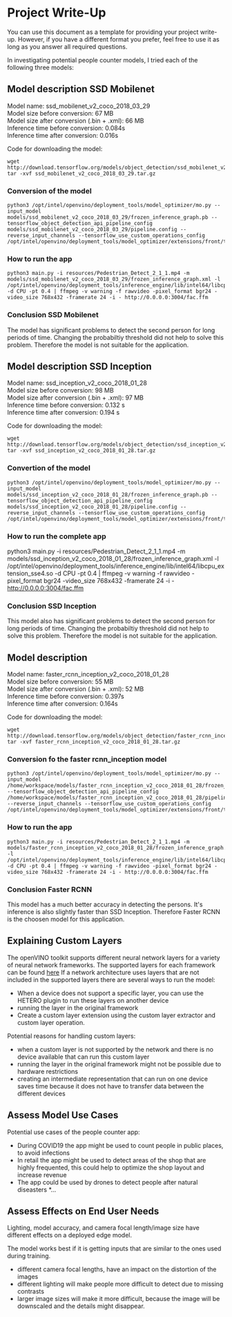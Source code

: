 # Project Write-Up

You can use this document as a template for providing your project write-up. However, if you
have a different format you prefer, feel free to use it as long as you answer all required
questions.

In investigating potential people counter models, I tried each of the following three models:

## Model description SSD Mobilenet

Model name: ssd_mobilenet_v2_coco_2018_03_29<br>
Model size before conversion: 67 MB<br>
Model size after conversion (.bin + .xml): 66 MB<br>
Inference time before conversion: 0.084s<br>
Inference time after conversion: 0.016s<br>

Code for downloading the model:
```
wget http://download.tensorflow.org/models/object_detection/ssd_mobilenet_v2_coco_2018_03_29.tar.gz
tar -xvf ssd_mobilenet_v2_coco_2018_03_29.tar.gz
```

### Conversion of the model
```
python3 /opt/intel/openvino/deployment_tools/model_optimizer/mo.py --input_model models/ssd_mobilenet_v2_coco_2018_03_29/frozen_inference_graph.pb --tensorflow_object_detection_api_pipeline_config models/ssd_mobilenet_v2_coco_2018_03_29/pipeline.config --reverse_input_channels --tensorflow_use_custom_operations_config /opt/intel/openvino/deployment_tools/model_optimizer/extensions/front/tf/ssd_v2_support.json
```

### How to run the app
```
python3 main.py -i resources/Pedestrian_Detect_2_1_1.mp4 -m models/ssd_mobilenet_v2_coco_2018_03_29/frozen_inference_graph.xml -l /opt/intel/openvino/deployment_tools/inference_engine/lib/intel64/libcpu_extension_sse4.so -d CPU -pt 0.4 | ffmpeg -v warning -f rawvideo -pixel_format bgr24 -video_size 768x432 -framerate 24 -i - http://0.0.0.0:3004/fac.ffm
```

### Conclusion SSD Mobilenet
The model has significant problems to detect the second person for long periods of time. Changing the probabiltiy threshold did not help to solve this problem. Therefore the model is not suitable for the application.


## Model description SSD Inception

Model name: ssd_inception_v2_coco_2018_01_28<br>
Model size before conversion: 98 MB<br>
Model size after conversion (.bin + .xml): 97 MB<br>
Inference time before conversion: 0.132 s<br>
Inference time after conversion: 0.194 s<br>

Code for downloading the model:
```
wget http://download.tensorflow.org/models/object_detection/ssd_inception_v2_coco_2018_01_28.tar.gz
tar -xvf ssd_inception_v2_coco_2018_01_28.tar.gz
```


### Convertion of the model
```
python3 /opt/intel/openvino/deployment_tools/model_optimizer/mo.py --input_model models/ssd_inception_v2_coco_2018_01_28/frozen_inference_graph.pb --tensorflow_object_detection_api_pipeline_config models/ssd_inception_v2_coco_2018_01_28/pipeline.config --reverse_input_channels --tensorflow_use_custom_operations_config /opt/intel/openvino/deployment_tools/model_optimizer/extensions/front/tf/ssd_v2_support.json
```

### How to run the complete app
python3 main.py -i resources/Pedestrian_Detect_2_1_1.mp4 -m models/ssd_inception_v2_coco_2018_01_28/frozen_inference_graph.xml -l /opt/intel/openvino/deployment_tools/inference_engine/lib/intel64/libcpu_extension_sse4.so -d CPU -pt 0.4 | ffmpeg -v warning -f rawvideo -pixel_format bgr24 -video_size 768x432 -framerate 24 -i - http://0.0.0.0:3004/fac.ffm

### Conclusion SSD Inception
This model also has significant problems to detect the second person for long periods of time. Changing the probabiltiy threshold did not help to solve this problem. Therefore the model is not suitable for the application.

## Model description

Model name: faster_rcnn_inception_v2_coco_2018_01_28<br>
Model size before conversion: 55 MB<br>
Model size after conversion (.bin + .xml): 52 MB<br>
Inference time before conversion: 0.397s<br>
Inference time after conversion: 0.164s<br>

Code for downloading the model:
```
wget http://download.tensorflow.org/models/object_detection/faster_rcnn_inception_v2_coco_2018_01_28.tar.gz
tar -xvf faster_rcnn_inception_v2_coco_2018_01_28.tar.gz
```

### Conversion fo the faster rcnn_inception model
```
python3 /opt/intel/openvino/deployment_tools/model_optimizer/mo.py --input_model /home/workspace/models/faster_rcnn_inception_v2_coco_2018_01_28/frozen_inference_graph.pb --tensorflow_object_detection_api_pipeline_config /home/workspace/models/faster_rcnn_inception_v2_coco_2018_01_28/pipeline.config --reverse_input_channels --tensorflow_use_custom_operations_config /opt/intel/openvino/deployment_tools/model_optimizer/extensions/front/tf/faster_rcnn_support.json
```

### How to run the  app 
```
python3 main.py -i resources/Pedestrian_Detect_2_1_1.mp4 -m models/faster_rcnn_inception_v2_coco_2018_01_28/frozen_inference_graph.xml -l /opt/intel/openvino/deployment_tools/inference_engine/lib/intel64/libcpu_extension_sse4.so -d CPU -pt 0.4 | ffmpeg -v warning -f rawvideo -pixel_format bgr24 -video_size 768x432 -framerate 24 -i - http://0.0.0.0:3004/fac.ffm
```
### Conclusion Faster RCNN
This model has a much better accuracy in detecting the persons. It's inference is also slightly faster than SSD Inception. Therefore Faster RCNN is the choosen model for this application.

## Explaining Custom Layers
The openVINO toolkit supports different neural network layers for a variety of neural network frameworks. The supported layers for each framework can be found [here](https://docs.openvinotoolkit.org/latest/openvino_docs_MO_DG_prepare_model_Supported_Frameworks_Layers.html)
If a network architecture uses layers that are not included in the supported layers there are several ways to run the model:
* When a device does not support a specific layer, you can use the HETERO plugin to run these layers on another device
* running the layer in the original framework
* Create a custom layer extension using the custom layer extractor and custom layer operation.

Potential reasons for handling custom layers:
* when a custom layer is not supported by the network and there is no device available that can run this custom layer
* running the layer in the original framework might not be possible due to hardware restrictions
* creating an intermediate representation that can run on one device saves time because it does not have to transfer data between the different devices


## Assess Model Use Cases

Potential use cases of the people counter app:

* During COVID19 the app might be used to count people in public places, to avoid infections
* In retail the app might be used to detect areas of the shop that are highly frequented, this could help to optimize the shop layout and increase revenue
* The app could be used by drones to detect people after natural diseasters
*...


## Assess Effects on End User Needs

Lighting, model accuracy, and camera focal length/image size have different effects on a
deployed edge model. 

The model works best if it is getting inputs that are similar to the ones used during training. 
* different camera focal lengths, have an impact on the distortion of the images
* different lighting will make people more difficult to detect due to missing contrasts
* larger image sizes will make it more difficult, because the image will be downscaled and the details might disappear.